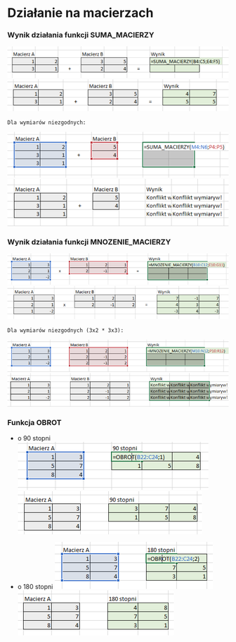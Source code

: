 # Działanie na macierzach

### Wynik działania funkcji SUMA_MACIERZY
![](SpreadsheetScreens/Suma_Macierzy.png)
![](SpreadsheetScreens/Suma_Macierzy2.png)

	Dla wymiarów niezgodnych:
![](SpreadsheetScreens/Suma_Macierzy3.png)
![](SpreadsheetScreens/Suma_Macierzy4.png)

### Wynik działania funkcji MNOZENIE_MACIERZY
![](SpreadsheetScreens/Mnozenie1.png)
![](SpreadsheetScreens/Mnozenie2.png)

	Dla wymiarów niezgodnych (3x2 * 3x3):
![](SpreadsheetScreens/Mnozenie3.png)
![](SpreadsheetScreens/Mnozenie4.png)


### Funkcja OBROT
- o 90 stopni
![](SpreadsheetScreens/Obrot90.png)
![](SpreadsheetScreens/Obrot90d.png)

- o 180 stopni
![](SpreadsheetScreens/Obrot180.png)
![](SpreadsheetScreens/Obrot180d.png)